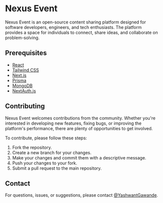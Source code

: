 # Nexus Event

Nexus Event is an open-source content sharing platform designed for software developers, engineers, and tech enthusiasts. The platform provides a space for individuals to connect, share ideas, and collaborate on problem-solving.

## Prerequisites

- [React](https://reactjs.org/)
- [Tailwind CSS](https://tailwindcss.com/)
- [Next.js](https://nextjs.org/)
- [Prisma](https://www.prisma.io/)
- [MongoDB](https://www.mongodb.com/)
- [NextAuth.js](https://next-auth.js.org/)

## Contributing

Nexus Event welcomes contributions from the community. Whether you're interested in developing new features, fixing bugs, or improving the platform's performance, there are plenty of opportunities to get involved.

To contribute, please follow these steps:

1. Fork the repository.
2. Create a new branch for your changes.
3. Make your changes and commit them with a descriptive message.
4. Push your changes to your fork.
5. Submit a pull request to the main repository.

## Contact

For questions, issues, or suggestions, please contact [@YashwantGawande](https://github.com/YashwantGawande).
